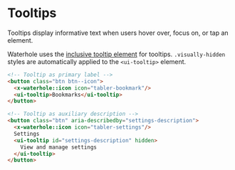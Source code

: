 # Tooltips
Tooltips display informative text when users hover over, focus on, or tap an element.

Waterhole uses the [inclusive tooltip element](https://github.com/tobyzerner/inclusive-elements/tree/master/src/tooltip) for tooltips. `.visually-hidden` styles are automatically applied to the `<ui-tooltip>` element.

```html render
<!-- Tooltip as primary label -->
<button class="btn btn--icon">
  <x-waterhole::icon icon="tabler-bookmark"/>
  <ui-tooltip>Bookmarks</ui-tooltip>
</button>

<!-- Tooltip as auxiliary description -->
<button class="btn" aria-describedby="settings-description">
  <x-waterhole::icon icon="tabler-settings"/>
  Settings
  <ui-tooltip id="settings-description" hidden>
    View and manage settings
  </ui-tooltip>
</button>
```